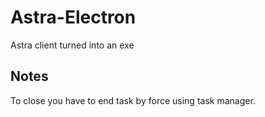 # Astra-Electron
Astra client turned into an exe

## Notes
To close you have to end task by force using task manager.
